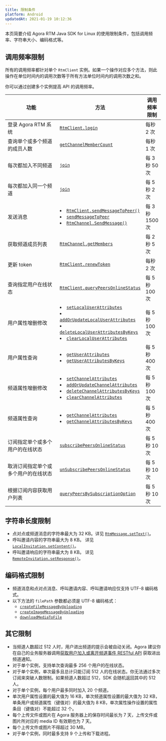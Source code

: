 ```yaml
---
title: 限制条件
platform: Android
updatedAt: 2021-01-19 10:12:36
---
```


本页简要介绍 Agora RTM Java SDK for Linux 的使用限制条件，包括调用频率、字符串大小、编码格式等。

## 调用频率限制

所有的调用频率都针对单个 <code>RtmClient</code> 实例。如果一个操作对应多个方法，则此操作在单位时间内的调用次数等于所有方法单位时间内的调用次数之和。

<div class="alert note">你可以通过创建多个实例提高 API 的调用频率。</div>

<style> table th:first-of-type {     width: 300px; } th:third-of-type {     width: 100px; }</style>

| 功能                                    | 方法                                                         | 调用频率限制     |
| --------------------------------------- | ------------------------------------------------------------ | ------------ |
| 登录 Agora RTM 系统                   | [`RtmClient.login`](/cn/Real-time-Messaging/API%20Reference/RTM_java_linux/classio_1_1agora_1_1rtm_1_1_rtm_client.html#a995bb1b1bbfc169ee4248bd37e67b24a) | 每秒 2 次     |
| 查询单个或多个频道的成员人数 | [`getChannelMemberCount`](/cn/Real-time-Messaging/API%20Reference/RTM_java_linux/classio_1_1agora_1_1rtm_1_1_rtm_client.html#aff0384f2a004ed75498e20e1917352e4) | 每秒 1 次 |
| 每次都加入不同频道 | [`join`](/cn/Real-time-Messaging/API%20Reference/RTM_java_linux/classio_1_1agora_1_1rtm_1_1_rtm_channel.html#ad7b321869aac2822b3f88f8c01ce0d40) | 每 3 秒 50 次 |
| 每次都加入同一个频道 | [`join`](/cn/Real-time-Messaging/API%20Reference/RTM_java_linux/classio_1_1agora_1_1rtm_1_1_rtm_channel.html#ad7b321869aac2822b3f88f8c01ce0d40) | 每 5 秒 2 次 |
| 发送消息 | <li>[`RtmClient.sendMessageToPeer()`](/cn/Real-time-Messaging/API%20Reference/RTM_java_linux/classio_1_1agora_1_1rtm_1_1_rtm_client.html#a25ab5c0126e1dc51c78b2b705de68b7a) <li>[`sendMessageToPeer`](/cn/Real-time-Messaging/API%20Reference/RTM_java/classio_1_1agora_1_1rtm_1_1_rtm_client.html#a729079805644b3307297fb2e902ab4c9) <li> [`RtmChannel.SendMessage()`](/cn/Real-time-Messaging/API%20Reference/RTM_java_linux/classio_1_1agora_1_1rtm_1_1_rtm_channel.html#a57087adf4227a17c774ea292840148a0) | 每 3 秒 1500 次    |
| 获取频道成员列表                        | [`RtmChannel.getMembers`](/cn/Real-time-Messaging/API%20Reference/RTM_java_linux/classio_1_1agora_1_1rtm_1_1_rtm_channel.html#a567aca5f866cf71c3b679ae09b4bf626) | 每 2 秒 5 次 |
| 更新 token| [`RtmClient.renewToken`](/cn/Real-time-Messaging/API%20Reference/RTM_java_linux/classio_1_1agora_1_1rtm_1_1_rtm_client.html#a9a6d33282509384165709107d7a89353) | 每秒 2 次 |
| 查询指定用户在线状态 | [`RtmClient.queryPeersOnlineStatus`](/cn/Real-time-Messaging/API%20Reference/RTM_java_linux/classio_1_1agora_1_1rtm_1_1_rtm_client.html#ac711f981405648ed5ef1cb07436125f3) | 每 5 秒 100 次 |
| 用户属性增删修改| <li>[`setLocalUserAttributes`](/cn/Real-time-Messaging/API%20Reference/RTM_java_linux/classio_1_1agora_1_1rtm_1_1_rtm_client.html#a339b7b2371ff2b86137b6db6c1c66294)<li>[`addOrUpdateLocalUserAttributes`](/cn/Real-time-Messaging/API%20Reference/RTM_java_linux/classio_1_1agora_1_1rtm_1_1_rtm_client.html#a765b186d62ed3ef6d67a5e875b040875)<li>[`deleteLocalUserAttributesByKeys`](/cn/Real-time-Messaging/API%20Reference/RTM_java_linux/classio_1_1agora_1_1rtm_1_1_rtm_client.html#a2477533989c1bb9ced831af210f1dba4)<li>[`clearLocalUserAttributes`](/cn/Real-time-Messaging/API%20Reference/RTM_java_linux/classio_1_1agora_1_1rtm_1_1_rtm_client.html#ae0c6c5c5bae6020e69009441d8a41785) | 每 5 秒 100 次          |
| 用户属性查询| <li>[`getUserAttributes`](/cn/Real-time-Messaging/API%20Reference/RTM_java_linux/classio_1_1agora_1_1rtm_1_1_rtm_client.html#aee9a6c027f35b652781f654a89433755)<li>[`getUserAttributesByKeys`](/cn/Real-time-Messaging/API%20Reference/RTM_java_linux/classio_1_1agora_1_1rtm_1_1_rtm_client.html#a3b927c35cca5ebd31afb976d60e99193) | 每 5 秒 400 次          |
| 频道属性增删修改| <li>[`setChannelAttributes`](/cn/Real-time-Messaging/API%20Reference/RTM_java_linux/classio_1_1agora_1_1rtm_1_1_rtm_client.html#ad25f51a3671db50e348ec6c170044ec6)<li>[`addOrUpdateChannelAttributes`](/cn/Real-time-Messaging/API%20Reference/RTM_java_linux/classio_1_1agora_1_1rtm_1_1_rtm_client.html#a997a31e6bfe1edc9b6ef58a931ef3f23)<li>[`deleteChannelAttributesByKeys`](/cn/Real-time-Messaging/API%20Reference/RTM_java_linux/classio_1_1agora_1_1rtm_1_1_rtm_client.html#a4cbf3329abda4940b73a75455cd1dc06)<li>[`clearChannelAttributes`](/cn/Real-time-Messaging/API%20Reference/RTM_java_linux/classio_1_1agora_1_1rtm_1_1_rtm_client.html#a6ed0ef4baacda8fa00eda5373d17f59f) | 每 5 秒 100 次          |
| 频道属性查询| <li>[`getChannelAttributes`](/cn/Real-time-Messaging/API%20Reference/RTM_java_linux/classio_1_1agora_1_1rtm_1_1_rtm_client.html#a81f14a747a4012815ab4ba8d9e480fb6)<li>[`getChannelAttributesByKeys`](/cn/Real-time-Messaging/API%20Reference/RTM_java_linux/classio_1_1agora_1_1rtm_1_1_rtm_client.html#a358b47f4b42d678fafa76f3f30290e5e) | 每 5 秒 400 次          |
| 订阅指定单个或多个用户的在线状态   | [`subscribePeersOnlineStatus`](/cn/Real-time-Messaging/API%20Reference/RTM_java_linux/classio_1_1agora_1_1rtm_1_1_rtm_client.html#a7a9ec7398c013ed35e17bc5d93e71420) | 每 5 秒 10 次 |
| 取消订阅指定单个或多个用户的在线状态    | [`unSubscribePeersOnlineStatus`](/cn/Real-time-Messaging/API%20Reference/RTM_java_linux/classio_1_1agora_1_1rtm_1_1_rtm_client.html#acf3ab093be17a0752d8aff094e3aabc4) | 每 5 秒 10 次 |
| 根据订阅内容获取用户列表   | [`queryPeersBySubscriptionOption`](/cn/Real-time-Messaging/API%20Reference/RTM_java_linux/classio_1_1agora_1_1rtm_1_1_rtm_client.html#a971c357f7d0c27d122ff877389314ccc) | 每 5 秒 10 次 |


## 字符串长度限制

- 点对点或频道消息的字符串最大为 32 KB。详见 [`RtmMessage.setText()`](/cn/Real-time-Messaging/API%20Reference/RTM_java_linux/classio_1_1agora_1_1rtm_1_1_rtm_message.html#a114bf5f4d728e1a5e31792491bf4a1d2)。
- 呼叫邀请内容的字符串最大为 8 KB。 详见 [`LocalInvitation.setContent()`](/cn/Real-time-Messaging/API%20Reference/RTM_java_linux/interfaceio_1_1agora_1_1rtm_1_1_local_invitation.html#a4cec28ff6d356242329b1034c7531445)。
- 呼叫邀请响应的字符串最大为 8 KB。 详见 [`RemoteInvitation.setResponse()`](/cn/Real-time-Messaging/API%20Reference/RTM_java_linux/interfaceio_1_1agora_1_1rtm_1_1_remote_invitation.html#a229b8cf773eaa0e79b0d67815fd6b6f1)。

## 编码格式限制

- 频道消息和点对点消息、呼叫邀请内容、呼叫邀请响应仅支持 UTF-8 编码格式。
- 以下方法的 `filePath` 参数都必须是 UTF-8 编码格式：
  - [`createFileMessageByUploading`](/cn/Real-time-Messaging/API%20Reference/RTM_java_linux/v1.3.0/classio_1_1agora_1_1rtm_1_1_rtm_client.html#a1b08207278d611e5e4b87e6d9712e0c7)
  - [`createImageMessageByUploading`](/cn/Real-time-Messaging/API%20Reference/RTM_java_linux/v1.3.0/classio_1_1agora_1_1rtm_1_1_rtm_client.html#afc93fad7700593a803ddbc87482c0ac0)
  - [`downloadMediaToFile`](/cn/Real-time-Messaging/API%20Reference/RTM_java_linux/v1.3.0/classio_1_1agora_1_1rtm_1_1_rtm_client.html#a34e0bd19fb0bbd1d91dec0a1af100038)


## 其它限制

- 当频道人数超过 512 人时，用户进出频道的提示会被自动关闭。Agora 建议你在自己的业务服务器调用[获取用户加入或离开频道事件 RESTful API](/cn/Real-time-Messaging/rtm_get_event?platform=All%20Platforms) 获取进出频道通知。
- 对于单个实例，支持单次查询最多 256 个用户的在线状态。
- 对于单个实例，单次最多且总计只能订阅 512 人的在线状态。你无法通过多次订阅来突破人数限制。如果频道人数超过 512，SDK 会随机返回其中的 512 人。
- 对于单个实例，每个用户最多同时加入 20 个频道。
- 单次用户属性设置的最大值为 16 KB，单次频道属性设置的最大值为 32 KB，单条用户或频道属性（键值对）的最大值为 8 KB，单次属性操作设置的属性条目（键值对）不能超过 32 个。
- 每个上传文件或图片在 Agora 服务器上的保存时间最长为 7 天，上传文件或图片所对应的 media ID 有效期也为 7 天。
- 每个上传文件或图片不得超过 30 MB。
- 对于单个实例，同时最多支持 9 个上传和下载进程。